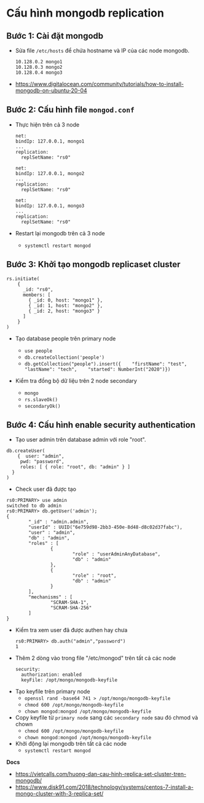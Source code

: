 # Cấu hình mongodb replication
## Bước 1: Cài đặt mongodb 
- Sửa file `/etc/hosts` để chứa hostname và IP của các node mongodb.
    ```
    10.128.0.2 mongo1
    10.128.0.3 mongo2
    10.128.0.4 mongo3
    ```
- https://www.digitalocean.com/community/tutorials/how-to-install-mongodb-on-ubuntu-20-04
## Bước 2: Cấu hình file `mongod.conf`
- Thực hiện trên cả 3 node
    ```
    net:
    bindIp: 127.0.0.1, mongo1
    ...
    replication:
      replSetName: "rs0"
    ```

    ```
    net:
    bindIp: 127.0.0.1, mongo2
    ...
    replication:
      replSetName: "rs0"
    ```

    ```
    net:
    bindIp: 127.0.0.1, mongo3
    ...
    replication:
      replSetName: "rs0"
    ```
- Restart lại mongodb trên cả 3 node 
    + `systemctl restart mongod`
## Bước 3: Khởi tạo mongodb replicaset cluster
```
rs.initiate(
	{
	  _id: "rs0",
	  members: [
	    { _id: 0, host: "mongo1" },
	    { _id: 1, host: "mongo2" },
	    { _id: 2, host: "mongo3" }
	  ]
	}
)
```
- Tạo database people trên primary node
    + `use people`
    + `db.createCollection('people')`
    + `db.getCollection("people").insert({    "firstName": "test",    "lastName": "tech",    "started": NumberInt("2020")})`

- Kiểm tra đồng bộ dữ liệu trên 2 node secondary
    + `mongo`
    + `rs.slaveOk()`
    + `secondaryOk()`
## Bước 4: Cấu hình enable security authentication
- Tạo user admin trên database admin với role "root".
```
db.createUser(
	{  user: "admin",
     pwd: "password",
     roles: [ { role: "root", db: "admin" } ]
  }
)
```
- Check user đã được tạo 
```
rs0:PRIMARY> use admin
switched to db admin
rs0:PRIMARY> db.getUser('admin');
{
        "_id" : "admin.admin",
        "userId" : UUID("6e759d98-2bb3-450e-8d48-d8c02d37fabc"),
        "user" : "admin",
        "db" : "admin",
        "roles" : [
                {
                        "role" : "userAdminAnyDatabase",
                        "db" : "admin"
                },
                {
                        "role" : "root",
                        "db" : "admin"
                }
        ],
        "mechanisms" : [
                "SCRAM-SHA-1",
                "SCRAM-SHA-256"
        ]
}
```
- Kiểm tra xem user đã được authen hay chưa
    ```
    rs0:PRIMARY> db.auth("admin","password")
    1
    ```
- Thêm 2 dòng vào trong file "/etc/mongod" trên tất cả các node
    ```
    security:
      authorization: enabled
      keyFile: /opt/mongo/mongodb-keyfile
    ```
- Tạo keyfile trên primary node
  + `openssl rand -base64 741 > /opt/mongo/mongodb-keyfile`
  + `chmod 600 /opt/mongo/mongodb-keyfile`
  + `chown mongod:mongod /opt/mongo/mongodb-keyfile`
- Copy keyfile từ `primary node` sang các `secondary node` sau đó chmod và chown
    + `chmod 600 /opt/mongo/mongodb-keyfile`
    + `chown mongod:mongod /opt/mongo/mongodb-keyfile`
- Khởi động lại mongodb trên tất cả các node
    + `systemctl restart mongod`

__Docs__
- https://vietcalls.com/huong-dan-cau-hinh-replica-set-cluster-tren-mongodb/
- https://www.disk91.com/2018/technology/systems/centos-7-install-a-mongo-cluster-with-3-replica-set/
